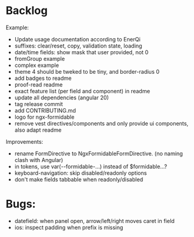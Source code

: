 # Backlog

Example:

- Update usage documentation according to EnerQi
- suffixes: clear/reset, copy, validation state, loading
- date/time fields: show mask that user provided, not 0
- fromGroup example
- complex example
- theme 4 should be tweked to be tiny, and border-radius 0
- add badges to readme
- proof-read readme
- exact feature list (per field and component) in readme
- update all dependencies (angular 20)
- tag release commit
- add CONTRIBUTING.md
- logo for ngx-formidable
- remove vest directives/components and only provide ui components, also adapt readme

Improvements:

- rename FormDirective to NgxFormidableFormDirective. (no naming clash with Angular)
- in tokens, use var(--formidable-...) instead of $formidable...?
- keyboard-navigation: skip disabled/readonly options
- don't make fields tabbable when readonly/disabled

# Bugs:

- datefield: when panel open, arrow/left/right moves caret in field
- ios: inspect padding when prefix is missing
